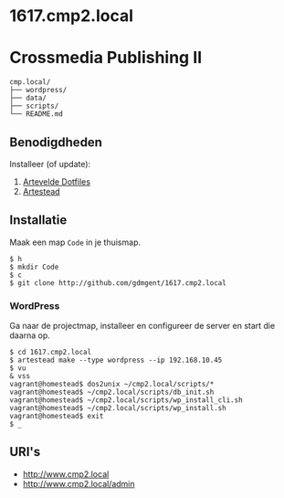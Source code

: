 # 1617.cmp2.local

Crossmedia Publishing II
========================

```
cmp.local/
├── wordpress/
├── data/
├── scripts/
└── README.md
```

Benodigdheden
-------------

Installeer (of update):

 1. [Artevelde Dotfiles](http://www.gdm.gent/dotfiles/)
 2. [Artestead](http://www.gdm.gent/artestead/)

Installatie
-----------

Maak een map `Code` in je thuismap.

```
$ h
$ mkdir Code
$ c
$ git clone http://github.com/gdmgent/1617.cmp2.local
```

### WordPress

Ga naar de projectmap, installeer en configureer de server en start die daarna op.

```
$ cd 1617.cmp2.local
$ artestead make --type wordpress --ip 192.168.10.45
$ vu
& vss
vagrant@homestead$ dos2unix ~/cmp2.local/scripts/*
vagrant@homestead$ ~/cmp2.local/scripts/db_init.sh 
vagrant@homestead$ ~/cmp2.local/scripts/wp_install_cli.sh
vagrant@homestead$ ~/cmp2.local/scripts/wp_install.sh
vagrant@homestead$ exit
$ _
```

URI's
-----

 - <http://www.cmp2.local>
 - <http://www.cmp2.local/admin>
